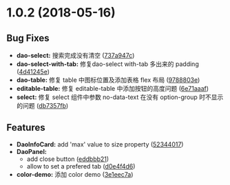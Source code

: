 <a name="1.0.2"></a>
# 1.0.2 (2018-05-16)


## Bug Fixes

- **dao-select:** 搜索完成没有清空
  ([737a947c](https://github.com/DaoCloud/dao-style-vue/commit/737a947c76b14c9434e8bf174593bce6e006ef4a))
- **dao-select-with-tab:** 修复dao-select with-tab 多出来的 padding
  ([4d41245e](https://github.com/DaoCloud/dao-style-vue/commit/4d41245e2b7deeb645b0f7688bdf321490025035))
- **dao-table:** 修复 table 中图标位置及添加表格 flex 布局
  ([9788803e](https://github.com/DaoCloud/dao-style-vue/commit/9788803e8dbf389a674adc9a496f4a71d0fb6714))
- **editable-table:** 修复 editable-table 中添加按钮的高度问题
  ([6e71aaaf](https://github.com/DaoCloud/dao-style-vue/commit/6e71aaaf06b4d897b60183143df2cfa16593e657))
- **select:** 修复 select 组件中参数 no-data-text 在没有 option-group 时不显示的问题
  ([db7357fb](https://github.com/DaoCloud/dao-style-vue/commit/db7357fbd0c335afe58d013eace07b3979a3b7ac))


## Features

- **DaoInfoCard:** add 'max' value to size property
  ([52344017](https://github.com/DaoCloud/dao-style-vue/commit/523440179eddfaa23de5299a589f265246315271))
- **DaoPanel:**
  - add close button
  ([eddbbb21](https://github.com/DaoCloud/dao-style-vue/commit/eddbbb21530bd22563f2e8f6b27c6162ff43c95e))
  - allow to set a prefered tab
  ([d0e4f4d6](https://github.com/DaoCloud/dao-style-vue/commit/d0e4f4d67573f5c42752676387fc61997a2978b2))
- **color-demo:** 添加 color demo
  ([3e1eec7a](https://github.com/DaoCloud/dao-style-vue/commit/3e1eec7adcc106b5bd8dfc7116051ada90eec38d))

